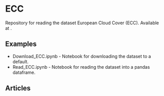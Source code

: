 # ECC
Repository for reading the dataset European Cloud Cover (ECC). Available at <add link>.

## Examples 
* Download_ECC.ipynb - Notebook for downloading the dataset to a default.
* Read_ECC.ipynb - Notebook for reading the dataset into a pandas dataframe.

## Articles
